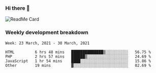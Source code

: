 ### Hi there 👋

<!--
**itzcy/itzcy** is a ✨ _special_ ✨ repository because its `README.md` (this file) appears on your GitHub profile.

Here are some ideas to get you started:

- 🔭 I’m currently working on ...
- 🌱 I’m currently learning ...
- 👯 I’m looking to collaborate on ...
- 🤔 I’m looking for help with ...
- 💬 Ask me about ...
- 📫 How to reach me: ...
- 😄 Pronouns: ...
- ⚡ Fun fact: ...
-->
![ReadMe Card](https://github-readme-stats.vercel.app/api?username=itzcy&show_icons=true&title_color=2d3198&icon_color=797cb8&text_color=24292e&bg_color=f6f8fa)

### Weekly development breakdown
<!--START_SECTION:waka-->
```text
Week: 23 March, 2021 - 30 March, 2021

HTML         6 hrs 48 mins   ██████████████▒░░░░░░░░░░   56.75 % 
PHP          2 hrs 57 mins   ██████▒░░░░░░░░░░░░░░░░░░   24.69 % 
JavaScript   1 hr 54 mins    ████░░░░░░░░░░░░░░░░░░░░░   15.86 % 
Other        19 mins         ▓░░░░░░░░░░░░░░░░░░░░░░░░   02.69 % 
```
<!--END_SECTION:waka-->
